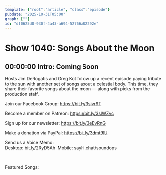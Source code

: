 ```yaml
---
template: {"root":"article", "class":"episode"}
pubdate: "2025-10-31T05:00"
graph: [""]
id: "df0625d8-930f-4a43-a694-52766a82292e"
---
```






# Show 1040: Songs About the Moon



## 00:00:00 Intro: Coming Soon

Hosts Jim DeRogatis and Greg Kot follow up a recent episode paying tribute to the sun with another set of songs about a celestial body. This time, they share their favorite songs about the moon — along with picks from the production staff.

Join our Facebook Group: https://bit.ly/3sivr9T

Become a member on Patreon: https://bit.ly/3slWZvc

Sign up for our newsletter: https://bit.ly/3eEvRnG

Make a donation via PayPal: https://bit.ly/3dmt9lU

Send us a Voice Memo: Desktop: bit.ly/2RyD5Ah  Mobile: sayhi.chat/soundops

 

Featured Songs:
